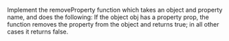 Implement the removeProperty function which takes an object and property name, and does the following:
If the object obj has a property prop, the function removes the property from the object and returns true; in all other cases it returns false.
